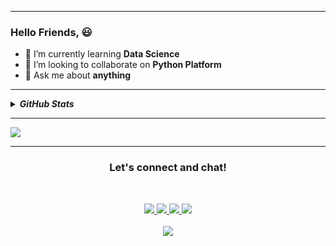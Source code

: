 <!-- CSS -->
<link rel="stylesheet" href="https://cdn.jsdelivr.net/npm/bootstrap@4.5.3/dist/css/bootstrap.min.css" integrity="sha384-TX8t27EcRE3e/ihU7zmQxVncDAy5uIKz4rEkgIXeMed4M0jlfIDPvg6uqKI2xXr2" crossorigin="anonymous">




<hr>

### Hello Friends,  :smiley:

<!--
**aparna-u/aparna-u** is a ✨ _special_ ✨ repository because its `README.md` (this file) appears on your GitHub profile.

Here are some ideas to get you started:
- 🔭 I’m currently working on learning Data Science 
- 🤔 I’m looking for help with ...
- ⚡ Fun fact: ...
-->

- 🌱 I’m currently learning **Data Science**
- 👯 I’m looking to collaborate on **Python Platform**
- 💬 Ask me about **anything**

<hr>

<details>
<summary>
<i><b>GitHub Stats</b></i>
</summary>

<img src="https://github-readme-stats.vercel.app/api?username=aparna-u&show_icons=true&title_color=ffffff&icon_color=34abeb&text_color=daf7dc&bg_color=151515">

</details>

<hr>

<img src="https://github-readme-stats.vercel.app/api/top-langs/?username=aparna-u&layout=compact&show_icons=true&title_color=ffffff&icon_color=34abeb&text_color=daf7dc&bg_color=151515"/>

<!--<table>
  <tr>
    <td valign="right"><img src="https://github-readme-stats.vercel.app/api/top-langs/?username=aparna-u&layout=compact&show_icons=true&title_color=ffffff&icon_color=34abeb&text_color=daf7dc&bg_color=151515"/></td>
    <td valign="left"><img src="https://github-readme-stats.vercel.app/api?username=aparna-u&show_icons=true&title_color=ffffff&icon_color=34abeb&text_color=daf7dc&bg_color=151515"/></td>
    
  </tr>
</table>
-->
<hr>

<div>
  <h3 align="center">
    <b>Let's connect and chat!</b>
   </h3>
  
  <br>
<p align="center">
 <a href="" rel="nofollow" >
   <img src="https://camo.githubusercontent.com/e1c2fd3bcd4ed13889ed78d1e814261a7cfbc79ae826198b7813850b15a8d956/68747470733a2f2f696d672e736869656c64732e696f2f62616467652f747769747465722d2532333144413146322e7376673f267374796c653d666f722d7468652d6261646765266c6f676f3d74776974746572266c6f676f436f6c6f723d7768697465" > 
</a>

<a href="https://aparna-u.hashnode.dev/" rel="nofollow">
<img src="https://camo.githubusercontent.com/8f96745f5c52581d9fba69fe886f05b2a8c7c994618fd911fdbbb241d7f7d9d3/68747470733a2f2f696d672e736869656c64732e696f2f62616467652f486173686e6f64652d2532333030373742352e7376673f267374796c653d666f722d7468652d6261646765266c6f676f3d486173686e6f6465266c6f676f436f6c6f723d7768697465" class="padding">
</a>

<a href="https://www.linkedin.com/in/aparna-udayakumar" rel="nofollow">
<img src="https://camo.githubusercontent.com/015fef11ef07fffa4a54e3b3bcef5dd7b93f0add902973a4abf83fca80bb0bbc/68747470733a2f2f696d672e736869656c64732e696f2f62616467652f6c696e6b6564696e2d626c75652e7376673f267374796c653d666f722d7468652d6261646765266c6f676f3d6c696e6b6564696e266c6f676f436f6c6f723d7768697465" class="padding">
</a>
<!-- gmail-->
<a href="aparnaukumar@gmail.com" rel="nofollow">
<img src="https://camo.githubusercontent.com/36e8ddc2cc525629d5b25538fbd4a1ac43498b4dd3093b46eaddc98637a22210/68747470733a2f2f696d672e736869656c64732e696f2f62616467652f676d61696c2d6331343433383f267374796c653d666f722d7468652d6261646765266c6f676f3d676d61696c266c6f676f436f6c6f723d7768697465" class="padding">
</a>
<br>
<br>
<img src="https://profile-counter.glitch.me/{aparna-u}/count.svg" class="padding">

</p>
</div>


<!--![Visitor Count](https://profile-counter.glitch.me/{aparna-u}/count.svg)
-->












